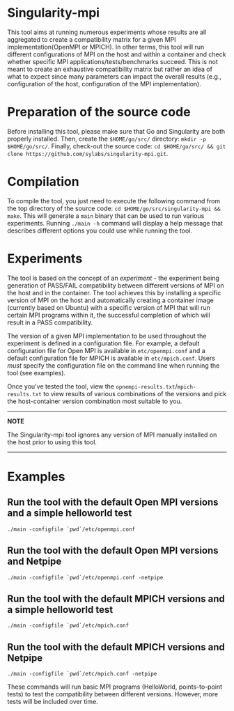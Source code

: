 # Singularity-mpi

This tool aims at running numerous experiments whose results are all aggregated to create a compatibility matrix for a given MPI implementation(OpenMPI or 
MPICH). In other terms, this tool will run different configurations of MPI on the host and within a container and check whether specific MPI applications/tests/benchmarks
succeed. This is not meant to create an exhaustive compatibility matrix but rather an idea of what to expect since many parameters can impact the overall 
results (e.g., configuration of the host, configuration of the MPI implementation).

# Preparation of the source code

Before installing this tool, please make sure that Go and Singularity are both properly installed.
Then, create the `$HOME/go/src/` directory: `mkdir -p $HOME/go/src/`.
Finally, check-out the source code: `cd $HOME/go/src/ && git clone https://github.com/sylabs/singularity-mpi.git`.

# Compilation

To compile the tool, you just need to execute the following command from the top directory of the source code: `cd $HOME/go/src/singularity-mpi && make`.
This will generate a `main` binary that can be used to run various experiments. Running `./main -h` command will display a help message that describes 
different options you could use while running the tool. 

# Experiments

The tool is based on the concept of an *experiment* - the experiment being generation of PASS/FAIL compatibility between different versions of MPI on the 
host and in the container. The tool achieves this by installing a specific version of MPI on the host and automatically creating a container image (currently
based on Ubuntu) with a specific version of MPI that will run certain MPI programs within it, the successful completion of which will result in a PASS 
compatibility. 

The version of a given MPI implementation to be used throughout the experiment is defined in a configuration file. For example, a default
configuration file for Open MPI is available in `etc/openmpi.conf` and a default configuration file for MPICH is available in `etc/mpich.conf`. Users *must* 
specify the configuration file on the command line when running the tool (see examples). 

Once you've tested the tool, view the ``opnempi-results.txt``/``mpich-results.txt`` to view results of various combinations of the versions and pick the 
host-container version combination most suitable to you.

---
**NOTE**

   The Singularity-mpi tool ignores any version of MPI manually installed on the host prior to using this tool. 

---

# Examples

## Run the tool with the default Open MPI versions and a simple helloworld test

``./main -configfile `pwd`/etc/openmpi.conf``

## Run the tool with the default Open MPI versions and Netpipe

``./main -configfile `pwd`/etc/openmpi.conf -netpipe``

## Run the tool with the default MPICH versions and a simple helloworld test

``./main -configfile `pwd`/etc/mpich.conf``

## Run the tool with the default MPICH versions and Netpipe

``./main -configfile `pwd`/etc/mpich.conf -netpipe``

These commands will run basic MPI programs (HelloWorld, points-to-point tests) to test the compatibility between different versions. However, more tests will 
be included over time.

